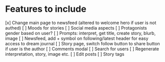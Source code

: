 # Features to include

[x] Change main page to newsfeed (altered to welcome hero if user is not authed)
[ ] Moods for stories
[ ] Social media aspects
[ ] Protagonists gender based on user?
[ ] Prompts: interpret, get title, create story, blurb, image
[ ] Newsfeed, add + symbol on following/latest header for easy access to dream journal
[ ] Story page, switch follow button to share button if user is the author
[ ] Comments modal
[ ] Search for users
[ ] Regenerate interpretation, story, image etc.
[ ] Edit posts
[ ] Story tags
